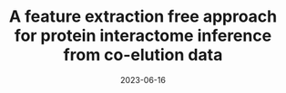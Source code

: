 ---
title: "A feature extraction free approach for protein interactome inference from co-elution data"
collection: publications
permalink: https://doi.org/10.1093/bib/bbad229
excerpt: ''
date: 2023-06-16
venue: '<b>bioRxiv</b>'
paperurl: 'https://doi.org/10.1093/bib/bbad229'
citation: '<b style="color:#ad0000">Kuan-Hao Chao*</b>, Pei-Wei Chen*, S.A. Seshia, B. Langmead* (2022). WGT: Tools and algorithms for recognizing, visualizing and generating Wheeler graphs, <i><b>bioRxiv</b></i>, <a href="https://doi.org/10.1101/2022.10.15.512390">https://doi.org/10.1101/2022.10.15.512390</a>.'
doi: 'https://doi.org/10.1093/bib/bbad229'
pdf: 'https://watermark.silverchair.com/bbad229.pdf?token=AQECAHi208BE49Ooan9kkhW_Ercy7Dm3ZL_9Cf3qfKAc485ysgAAA2YwggNiBgkqhkiG9w0BBwagggNTMIIDTwIBADCCA0gGCSqGSIb3DQEHATAeBglghkgBZQMEAS4wEQQMD7wdAk5rJ6zSRN2mAgEQgIIDGeeYmdxTEokzSIK2cl1iD2bUA5c_0YEzu7OoX4_-exqjoRvuuaOe1EZlWzxRt_TP_TN9zZCBcDo2Itk4X9-gv2P8TQloZl1J1vshLN0FgO0CP66GGh-7lPjmSxhcqajMjwYTRyqsvLN82AsXRGK5hp72xMx5wXftsBMtE79v00SumB3lT4KDJY-XfOyXMmoFYfK2lLte02unRB8Sj7G_HScoZEcgERjwP8aXEONYPRVhGo2D3YVeJkwLPE_rwCbqeQS2A4Q4UC1MZXU6a8MUbv0eMIHm86-NVss8GZOqa1wZvUi1SXudbipsmqn5m3uWrOUUH4NxHPrmji70ALf89_PA85GgPmxh4ki16RSN8_Ee_1mG1nd9kpjkuRBwATaicz8WdW0IXRIMWDDIWtIUBbd67Nvr2CSSkeW4iou4JBGlfWmut20t9thdFXrrY0YH80iwNp3T1Gz_4zGhZQuQvr1Kfs7Ozb2OuI6EZw8VoYQ-L6CvCOjNPQYfYFOywrVrLmvnKjUsQtaXJTnY4lLdgF0CJ8eLYgNV_BDXx2g-GO4GoNcYxfIJFLu34bGCvbRNTvGc6rzpkrYMuENwM11YZiC_UyoMQRm7gwKoFIXy_-AseeA6SPH0y3ftzmMMxsY6hK-m2s4o_dxgtBfB1rqW2ArxT3Pa2UIDFG_MP2vaS7BPHuyFV6bmxVpbf5KzPaI8G9m0nML3-zS353WyANCahscTokk_a_TiiG5iWJEqYJehJYz3zpoGVIBzL0yuN4zGlLSKUYP9_GCJ5BO7wIjIv93vgJiQiCpsNgMdY0U_81IROvjPx49By7XvFgvTdzk39nB2ysD3d3AyFSllGcOMjYPz0HtZY6_vlzVqFCyXZZM_JqExfmpn1k-apYCxwkmFmNsUsMMMDEAZqncRf75sJp1WS4VO5KE-kWOHoB7C0iepsmC3pH2eC67od3c2-XBxLLyil91MqoqEDX3DrNxkQ-CejThS4c2QDmCM69ssBroo4teroaIuKsU7SjoHNaUHsSd04Dzvlb82FNBhCZb-CIX2rOEHONAU-N8'
code: 'https://github.com/bio-it-station/SPIFFED'
documentation: 'https://github.com/bio-it-station/SPIFFED'
authors: 'Yu-Hsin Chen<sup>†</sup>, <b style="color:#ad0000">Kuan-Hao Chao<sup>†</sup></b>, Jin Yung Wong, Chien-Fu Liu, Jun-Yi Leu*, Huai-Kuang Tsai*'
altmetric: "<div class='altmetric-embed' data-badge-type='1' data-doi='10.1101/2022.10.15.512390' style='display:inline;'></div>"
altmetric_inside: "<div data-badge-type='donut' class='altmetric-embed' data-badge-popover='left' data-doi='10.1101/2022.10.15.512390' style='display:inline;'></div>"
SJR: '<a href="https://www.scimagojr.com/journalsearch.php?q=19700182013&amp;tip=sid&amp;exact=no" title="SCImago Journal &amp; Country Rank"><img border="0" src="https://www.scimagojr.com/journal_img.php?id=19700182013" style="width:235px; height: 250px;object-fit: cover;display: inline; margin-top:20px;" alt="SCImago Journal &amp; Country Rank"  /></a>'
license: '<a href="https://opensource.org/licenses/MIT" target="_blank"><img src="https://img.shields.io/badge/License-MIT-yellow.svg"></a>'
platforms:
superviser_clean:
  - "Ben Langmead"
research_clean: "WGT"
---
